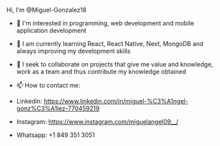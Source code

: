 Hi, I'm @Miguel-Gonzalez18
- 👀 I'm interested in programming, web development and mobile application development

- 🌱 I am currently learning React, React Native, Next, MongoDB and always improving my development skills

- 💞️ I seek to collaborate on projects that give me value and knowledge, work as a team and thus contribute my knowledge obtained

- 📫 How to contact me:
- Linkedin: https://www.linkedin.com/in/miguel-%C3%A1ngel-gonz%C3%A1lez-770459219
- Instagram: https://www.instagram.com/miguelangel09__/
- Whatsapp: +1 849 351 3051


<!---
Miguel-Gonzalez18/Miguel-Gonzalez18 is a ✨ special ✨ repository because his `README.md` (this file) appears on his GitHub profile.
You can click the Preview link to see the changes.
--->
